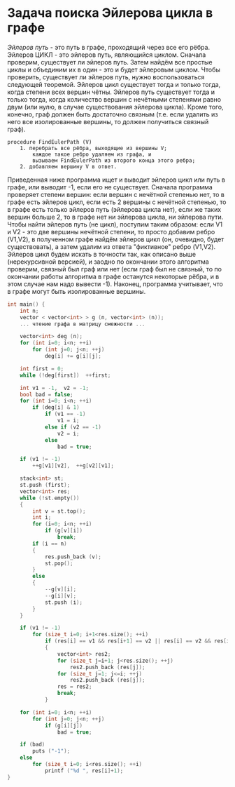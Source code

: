 # Задача поиска Эйлерова цикла в графе
*Эйлеров путь* - это путь в графе, проходящий через все его рёбра. Эйлеров ЦИКЛ - это эйлеров путь, являющийся циклом.
Сначала проверим, существует ли эйлеров путь. Затем найдём все простые циклы и объединим их в один - это и будет эйлеровым циклом.
Чтобы проверить, существует ли эйлеров путь, нужно воспользоваться следующей теоремой. Эйлеров цикл существует тогда и только тогда, когда степени всех вершин чётны. Эйлеров путь существует тогда и только тогда, когда количество вершин с нечётными степенями равно двум (или нулю, в случае существования эйлерова цикла).
Кроме того, конечно, граф должен быть достаточно связным (т.е. если удалить из него все изолированные вершины, то должен получиться связный граф).

```
procedure FindEulerPath (V)
	1. перебрать все рёбра, выходящие из вершины V;
		каждое такое ребро удаляем из графа, и
		вызываем FindEulerPath из второго конца этого ребра;
	2. добавляем вершину V в ответ.
```

Приведенная ниже программа ищет и выводит эйлеров цикл или путь в графе, или выводит -1, если его не существует.
Сначала программа проверяет степени вершин: если вершин с нечётной степенью нет, то в графе есть эйлеров цикл, если есть 2 вершины с нечётной степенью, то в графе есть только эйлеров путь (эйлерова цикла нет), если же таких вершин больше 2, то в графе нет ни эйлерова цикла, ни эйлерова пути. Чтобы найти эйлеров путь (не цикл), поступим таким образом: если V1 и V2 - это две вершины нечётной степени, то просто добавим ребро (V1,V2), в полученном графе найдём эйлеров цикл (он, очевидно, будет существовать), а затем удалим из ответа "фиктивное" ребро (V1,V2). Эйлеров цикл будем искать в точности так, как описано выше (нерекурсивной версией), и заодно по окончании этого алгоритма проверим, связный был граф или нет (если граф был не связный, то по окончании работы алгоритма в графе останутся некоторые рёбра, и в этом случае нам надо вывести -1). Наконец, программа учитывает, что в графе могут быть изолированные вершины.

```c++
int main() {
	int n;
	vector < vector<int> > g (n, vector<int> (n));
	... чтение графа в матрицу смежности ...

	vector<int> deg (n);
	for (int i=0; i<n; ++i)
		for (int j=0; j<n; ++j)
			deg[i] += g[i][j];

	int first = 0;
	while (!deg[first])  ++first;

	int v1 = -1,  v2 = -1;
	bool bad = false;
	for (int i=0; i<n; ++i)
		if (deg[i] & 1)
			if (v1 == -1)
				v1 = i;
			else if (v2 == -1)
				v2 = i;
			else
				bad = true;

	if (v1 != -1)
		++g[v1][v2],  ++g[v2][v1];

	stack<int> st;
	st.push (first);
	vector<int> res;
	while (!st.empty())
	{
		int v = st.top();
		int i;
		for (i=0; i<n; ++i)
			if (g[v][i])
				break;
		if (i == n)
		{
			res.push_back (v);
			st.pop();
		}
		else
		{
			--g[v][i];
			--g[i][v];
			st.push (i);
		}
	}

	if (v1 != -1)
		for (size_t i=0; i+1<res.size(); ++i)
			if (res[i] == v1 && res[i+1] == v2 || res[i] == v2 && res[i+1] == v1)
			{
				vector<int> res2;
				for (size_t j=i+1; j<res.size(); ++j)
					res2.push_back (res[j]);
				for (size_t j=1; j<=i; ++j)
					res2.push_back (res[j]);
				res = res2;
				break;
			}

	for (int i=0; i<n; ++i)
		for (int j=0; j<n; ++j)
			if (g[i][j])
				bad = true;

	if (bad)
		puts ("-1");
	else
		for (size_t i=0; i<res.size(); ++i)
			printf ("%d ", res[i]+1);
}
```

